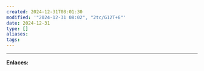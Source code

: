 ```yaml
---
created: 2024-12-31T08:01:30
modified: '"2024-12-31 08:02", "2tc/G12T+6"'
date: 2024-12-31
type: []
aliases: 
tags: 
---
```



--- 
 **Enlaces:**
 